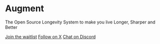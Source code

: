 # Augment

The Open Source Longevity System to make you live Longer, Sharper and Better

[Join the waitlist](https://augment.day)
[Follow on X](https://x.com/augmentday)
[Chat on Discord](https://discord.gg/tKmSyU8GBT)
